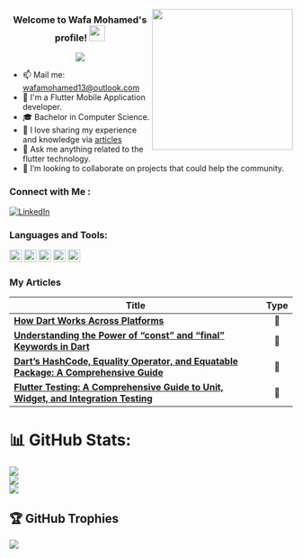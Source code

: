   
<img width="250" align="right" src="![image](https://github.com/wafaMohamed/wafaMohamed/assets/101423134/e136b979-c1da-4776-9dad-21362606a984)
">

<h3 align="center">
  Welcome to Wafa Mohamed's profile!
  <img src="https://media.giphy.com/media/hvRJCLFzcasrR4ia7z/giphy.gif" width="28">
</h3>

<!-- Typing SVG by DenverCoder1 - https://github.com/DenverCoder1/readme-typing-svg -->
<p align="center">
  <a href="https://github.com/DenverCoder1/readme-typing-svg"><img src="https://readme-typing-svg.herokuapp.com/?lines=Flutter%20developer;Always%20learning%20new%20things&font=Fira%20Code&center=true&width=440&height=45&color=f75c7e&vCenter=true&size=22"></a>
</p> 

- 📫 Mail me: wafamohamed13@outlook.com
- 📱 I'm a Flutter Mobile Application developer. 
- 🎓 Bachelor in Computer Science.
- 📝 I love sharing my experience and knowledge via [articles](https://medium.com/@wafamohameddd) 
- 💬 Ask me anything related to the flutter technology.
- 👯 I’m looking to collaborate on projects that could help the community.


### Connect with Me :

[![LinkedIn](https://img.shields.io/badge/LinkedIn-%230077B5.svg?logo=linkedin&logoColor=white)](https://linkedin.com/in/wafa-mo)

### Languages and Tools:

<p align="left"><img src="https://www.vectorlogo.zone/logos/dartlang/dartlang-icon.svg" alt="dart" width="22" height="22"/> 
  <img src="https://www.vectorlogo.zone/logos/figma/figma-icon.svg" alt="figma" width="22" height="22"/> 
  <img src="https://www.vectorlogo.zone/logos/firebase/firebase-icon.svg" alt="firebase" width="22" height="22"/> 
 <img src="https://www.vectorlogo.zone/logos/flutterio/flutterio-icon.svg" alt="flutter" width="22" height="22"/> 
  <img src="https://www.vectorlogo.zone/logos/git-scm/git-scm-icon.svg" alt="git" width="22" height="22"/> 
  
### My Articles

| Title | Type |
| ------------- | :-------------: |
| [**How Dart Works Across Platforms**](https://medium.com/@wafamohameddd/how-dart-works-across-platforms-bebd061ee3a6) | 📝 |
| [**Understanding the Power of “const” and “final” Keywords in Dart**](https://medium.com/@wafamohameddd/understanding-the-power-of-const-and-final-keywords-in-dart-39be6c8d00eb) | 📝 |
| [**Dart’s HashCode, Equality Operator, and Equatable Package: A Comprehensive Guide**](https://medium.com/@wafamohameddd/darts-hashcode-equality-operator-and-equatable-package-a-comprehensive-guide-ee61595b03f0) | 📝 |
| [**Flutter Testing: A Comprehensive Guide to Unit, Widget, and Integration Testing**](https://medium.com/@wafamohameddd/flutter-testing-a-comprehensive-guide-to-unit-widget-and-integration-testing-166dfa9eb14a) | 📝 |




# 📊 GitHub Stats:
![](https://github-readme-stats.vercel.app/api?username=wafamohamed&theme=default&hide_border=false&include_all_commits=true&count_private=true)<br/>
![](https://github-readme-streak-stats.herokuapp.com/?user=wafamohamed&theme=default&hide_border=false)<br/>
![](https://github-readme-stats.vercel.app/api/top-langs/?username=wafamohamed&theme=default&hide_border=false&include_all_commits=true&count_private=true&layout=compact)

## 🏆 GitHub Trophies
![](https://github-profile-trophy.vercel.app/?username=wafamohamed&theme=flat&no-frame=false&no-bg=true&margin-w=4)

